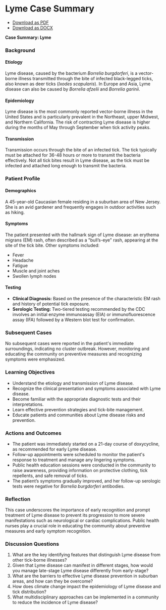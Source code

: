 # Lyme Case Summary
- [Download as PDF](lyme1.pdf)
- [Download as DOCX](lyme1.docx)



**Case Summary: Lyme**

### Background

#### Etiology
Lyme disease, caused by the bacterium *Borrelia burgdorferi*, is a vector-borne illness transmitted through the bite of infected black-legged ticks, also known as deer ticks (*Ixodes scapularis*). In Europe and Asia, Lyme disease can also be caused by *Borrelia afzelii* and *Borrelia garinii*.

#### Epidemiology
Lyme disease is the most commonly reported vector-borne illness in the United States and is particularly prevalent in the Northeast, upper Midwest, and Northern California. The risk of contracting Lyme disease is higher during the months of May through September when tick activity peaks.

#### Transmission
Transmission occurs through the bite of an infected tick. The tick typically must be attached for 36-48 hours or more to transmit the bacteria effectively. Not all tick bites result in Lyme disease, as the tick must be infected and attached long enough to transmit the bacteria.

### Patient Profile

#### Demographics
A 45-year-old Caucasian female residing in a suburban area of New Jersey. She is an avid gardener and frequently engages in outdoor activities such as hiking.

#### Symptoms
The patient presented with the hallmark sign of Lyme disease: an erythema migrans (EM) rash, often described as a "bull’s-eye" rash, appearing at the site of the tick bite. Other symptoms included:
- Fever
- Headache
- Fatigue
- Muscle and joint aches
- Swollen lymph nodes

#### Testing
- **Clinical Diagnosis:** Based on the presence of the characteristic EM rash and history of potential tick exposure.
- **Serologic Testing:** Two-tiered testing recommended by the CDC involves an initial enzyme immunoassay (EIA) or immunofluorescence assay (IFA) followed by a Western blot test for confirmation.

### Subsequent Cases
No subsequent cases were reported in the patient's immediate surroundings, indicating no cluster outbreak. However, monitoring and educating the community on preventive measures and recognizing symptoms were emphasized.

### Learning Objectives
- Understand the etiology and transmission of Lyme disease.
- Recognize the clinical presentation and symptoms associated with Lyme disease.
- Become familiar with the appropriate diagnostic tests and their interpretations.
- Learn effective prevention strategies and tick-bite management.
- Educate patients and communities about Lyme disease risks and prevention.

### Actions and Outcomes
- The patient was immediately started on a 21-day course of doxycycline, as recommended for early Lyme disease.
- Follow-up appointments were scheduled to monitor the patient's response to treatment and manage any lingering symptoms.
- Public health education sessions were conducted in the community to raise awareness, providing information on protective clothing, tick repellents, and safe removal of ticks.
- The patient’s symptoms gradually improved, and her follow-up serologic tests were negative for *Borrelia burgdorferi* antibodies.

### Reflection
This case underscores the importance of early recognition and prompt treatment of Lyme disease to prevent its progression to more severe manifestations such as neurological or cardiac complications. Public health nurses play a crucial role in educating the community about preventive measures and early symptom recognition.

### Discussion Questions
1. What are the key identifying features that distinguish Lyme disease from other tick-borne illnesses?
2. Given that Lyme disease can manifest in different stages, how would you manage late-stage Lyme disease differently from early-stage?
3. What are the barriers to effective Lyme disease prevention in suburban areas, and how can they be overcome?
4. How does climate change impact the epidemiology of Lyme disease and tick distribution?
5. What multidisciplinary approaches can be implemented in a community to reduce the incidence of Lyme disease?
